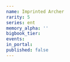 ```yaml
---
name: Imprinted Archer
rarity: 5
series: ent
memory_alpha: ''
bigbook_tier:
events:
in_portal:
published: false
---
```

